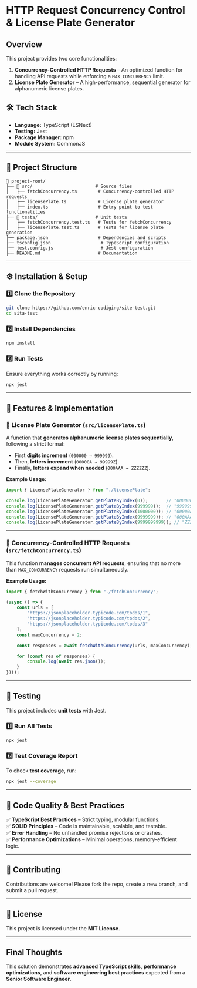 # HTTP Request Concurrency Control & License Plate Generator 

## Overview

This project provides two core functionalities:

1. **Concurrency-Controlled HTTP Requests** – An optimized function for handling API requests while enforcing a `MAX_CONCURRENCY` limit.
2. **License Plate Generator** – A high-performance, sequential generator for alphanumeric license plates.

## 🛠️ Tech Stack

- **Language:** TypeScript (ESNext)
- **Testing:** Jest
- **Package Manager:** npm
- **Module System:** CommonJS

---

## 📂 Project Structure

```
📂 project-root/
├── 📂 src/                        # Source files
│   ├── fetchConcurrency.ts        # Concurrency-controlled HTTP requests
│   ├── licensePlate.ts            # License plate generator
│   ├── index.ts                   # Entry point to test functionalities
├── 📂 tests/                      # Unit tests
│   ├── fetchConcurrency.test.ts   # Tests for fetchConcurrency
│   ├── licensePlate.test.ts       # Tests for license plate generation
├── package.json                   # Dependencies and scripts
├── tsconfig.json                   # TypeScript configuration
├── jest.config.js                  # Jest configuration
├── README.md                      # Documentation
```

---

## ⚙️ Installation & Setup

### 1️⃣ Clone the Repository

```sh
git clone https://github.com/enric-codiging/site-test.git
cd sita-test
```

### 2️⃣ Install Dependencies

```sh
npm install
```

### 3️⃣ Run Tests

Ensure everything works correctly by running:

```sh
npx jest
```

---

## 🚀 Features & Implementation

### **🔹 License Plate Generator (`src/licensePlate.ts`)**

A function that **generates alphanumeric license plates sequentially**, following a strict format:

- First **digits increment** (`000000 → 999999`).
- Then, **letters increment** (`00000A → 99999Z`).
- Finally, **letters expand when needed** (`000AAA → ZZZZZZ`).

**Example Usage:**

```typescript
import { LicensePlateGenerator } from "./licensePlate";

console.log(LicensePlateGenerator.getPlateByIndex(0));       // "000000"
console.log(LicensePlateGenerator.getPlateByIndex(999999));  // "999999"
console.log(LicensePlateGenerator.getPlateByIndex(1000000)); // "00000A"
console.log(LicensePlateGenerator.getPlateByIndex(9999999)); // "000AAA"
console.log(LicensePlateGenerator.getPlateByIndex(9999999999)); // "ZZZZZZ"
```

---

### **🔹 Concurrency-Controlled HTTP Requests (`src/fetchConcurrency.ts`)**

This function **manages concurrent API requests**, ensuring that no more than `MAX_CONCURRENCY` requests run simultaneously.

**Example Usage:**

```typescript
import { fetchWithConcurrency } from "./fetchConcurrency";

(async () => {
    const urls = [
        "https://jsonplaceholder.typicode.com/todos/1",
        "https://jsonplaceholder.typicode.com/todos/2",
        "https://jsonplaceholder.typicode.com/todos/3"
    ];
    const maxConcurrency = 2;

    const responses = await fetchWithConcurrency(urls, maxConcurrency);

    for (const res of responses) {
        console.log(await res.json());
    }
})();
```

---

## 🧪 Testing

This project includes **unit tests** with Jest.

### 1️⃣ Run All Tests

```sh
npx jest
```

### 2️⃣ Test Coverage Report

To check **test coverage**, run:

```sh
npx jest --coverage
```

---

## 📌 Code Quality & Best Practices

✅ **TypeScript Best Practices** – Strict typing, modular functions.  
✅ **SOLID Principles** – Code is maintainable, scalable, and testable.  
✅ **Error Handling** – No unhandled promise rejections or crashes.  
✅ **Performance Optimizations** – Minimal operations, memory-efficient logic.  

---

## 🤝 Contributing

Contributions are welcome! Please fork the repo, create a new branch, and submit a pull request.

---

## 📝 License

This project is licensed under the **MIT License**.

---

## Final Thoughts

This solution demonstrates **advanced TypeScript skills**, **performance optimizations**, and **software engineering best practices** expected from a **Senior Software Engineer**.   
